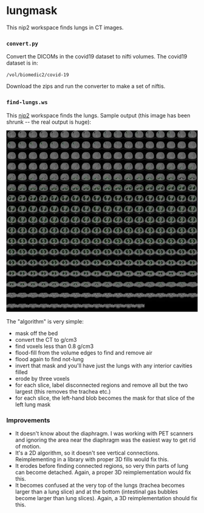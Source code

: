 # lungmask

This nip2 workspace finds lungs in CT images.

### `convert.py` 

Convert the DICOMs in the covid19 dataset to nifti volumes. The covid19 dataset
is in:

    /vol/biomedic2/covid-19

Download the zips and run the converter to make a set of niftis.

### `find-lungs.ws` 

This [nip2](https://github.com/libvips/nip2) workspace finds the lungs. Sample
output (this image has been shrunk -- the real output is huge):

[![Sample output](tn_lung-mask.jpg)](lung-mask.png)

The "algorithm" is very simple:

* mask off the bed
* convert the CT to g/cm3
* find voxels less than 0.8 g/cm3
* flood-fill from the volume edges to find and remove air
* flood again to find not-lung
* invert that mask and you'll have just the lungs with any interior cavities
  filled
* erode by three voxels
* for each slice, label disconnected regions and remove all but the two largest
  (this removes the trachea etc.)
* for each slice, the left-hand blob becomes the mask for that slice of the left
  lung mask

### Improvements

* It doesn't know about the diaphragm. I was working with PET scanners and 
  ignoring the area near the diaphragm was the easiest way to get rid of 
  motion.
* It's a 2D algorithm, so it doesn't see vertical connections. Reimplementing 
  in a library with proper 3D fills would fix this.
* It erodes before finding connected regions, so very thin parts of lung can
  become detached. Again, a proper 3D reimplementation would fix this.
* It becomes confused at the very top of the lungs (trachea becomes larger than
  a lung slice) and at the bottom (intestinal gas bubbles become larger than
  lung slices). Again, a 3D reimplementation should fix this.

